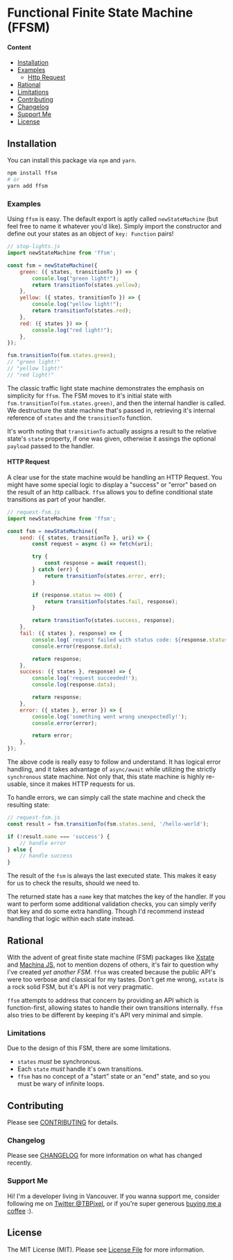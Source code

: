 # Functional Finite State Machine (FFSM)

<!-- [![Latest Version on Packagist](https://img.shields.io/packagist/v/TBPixel/xml-streamer.svg?style=flat-square)](https://packagist.org/packages/tbpixel/type-adapter)
[![Build Status](https://img.shields.io/travis/TBPixel/xml-streamer/master.svg?style=flat-square)](https://travis-ci.org/TBPixel/type-adapter)
 -->


#### Content

- [Installation](#installation)
- [Examples](#examples)
  - [Http Request](#http-request)
- [Rational](#rational)
- [Limitations](#limitations)
- [Contributing](#contributing)
- [Changelog](#changelog)
- [Support Me](#support-me)
- [License](#license)


## Installation

You can install this package via `npm` and `yarn`.

```bash
npm install ffsm
# or
yarn add ffsm
```


### Examples

Using `ffsm` is easy. The default export is aptly called `newStateMachine` (but feel free to name it whatever you'd like). Simply import the constructor and define out your states as an object of `key: Function` pairs!

```js
// stop-lights.js
import newStateMachine from 'ffsm';

const fsm = newStateMachine({
    green: ({ states, transitionTo }) => {
        console.log("green light!");
        return transitionTo(states.yellow);
    },
    yellow: ({ states, transitionTo }) => {
        console.log("yellow light!");
        return transitionTo(states.red);
    },
    red: ({ states }) => {
        console.log("red light!");
    },
});

fsm.transitionTo(fsm.states.green);
// "green light!"
// "yellow light!"
// "red light!"
```

The classic traffic light state machine demonstrates the emphasis on simplicity for `ffsm`. The FSM moves to it's initial state with `fsm.transitionTo(fsm.states.green)`, and then the internal handler is called. We destructure the state machine that's passed in, retrieving it's internal reference of `states` and the `transitionTo` function.

It's worth noting that `transitionTo` actually assigns a result to the relative state's `state` property, if one was given, otherwise it assings the optional `payload` passed to the handler.


#### HTTP Request

A clear use for the state machine would be handling an HTTP Request. You might have some special logic to display a "success" or "error" based on the result of an http callback. `ffsm` allows you to define conditional state transitions as part of your handler.

```js
// request-fsm.js
import newStateMachine from 'ffsm';

const fsm = newStateMachine({
    send: ({ states, transitionTo }, uri) => {
        const request = async () => fetch(uri);

        try {
            const response = await request();
        } catch (err) {
            return transitionTo(states.error, err);
        }

        if (response.status >= 400) {
            return transitionTo(states.fail, response);
        }

        return transitionTo(states.success, response);
    },
    fail: ({ states }, response) => {
        console.log(`request failed with status code: ${response.status}`);
        console.error(response.data);

        return response;
    },
    success: ({ states }, response) => {
        console.log('request succeeded!');
        console.log(response.data);

        return response;
    },
    error: ({ states }, error }) => {
        console.log('something went wrong unexpectedly!');
        console.error(error);

        return error;
    },
});
```

The above code is really easy to follow and understand. It has logical error handling, and it takes advantage of `async/await` while utilizing the strictly `synchronous` state machine. Not only that, this state machine is highly re-usable, since it makes HTTP requests for us.

To handle errors, we can simply call the state machine and check the resulting state:

```js
// request-fsm.js
const result = fsm.transitionTo(fsm.states.send, '/hello-world');

if (!result.name === 'success') {
    // handle error
} else {
    // handle success
}
```

The result of the `fsm` is always the last executed state. This makes it easy for us to check the results, should we need to.

The returned state has a `name` key that matches the key of the handler. If you want to perform some additional validation checks, you can simply verify that key and do some extra handling. Though I'd recommend instead handling that logic within each state instead.


## Rational

With the advent of great finite state machine (FSM) packages like [Xstate](https://github.com/davidkpiano/xstate#readme) and [Machina JS](http://machina-js.org/), not to mention dozens of others, it's fair to question why I've created *yet another FSM*. `ffsm` was created because the public API's were too verbose and classical for my tastes. Don't get me wrong, `xstate` is a rock solid FSM, but it's API is not very pragmatic.

`ffsm` attempts to address that concern by providing an API which is function-first, allowing states to handle their own transitions internally. `ffsm` also tries to be different by keeping it's API very minimal and simple.


### Limitations

Due to the design of this FSM, there are some limitations.

- `states` *must* be synchronous.
- Each `state` *must* handle it's own transitions.
- `ffsm` has no concept of a "start" state or an "end" state, and so you must be wary of infinite loops.


## Contributing

Please see [CONTRIBUTING](CONTRIBUTING.md) for details.


### Changelog

Please see [CHANGELOG](CHANGELOG.md) for more information on what has changed recently.


### Support Me

Hi! I'm a developer living in Vancouver. If you wanna support me, consider following me on [Twitter @TBPixel](https://twitter.com/TBPixel), or if you're super generous [buying me a coffee](https://ko-fi.com/tbpixel) :).


## License

The MIT License (MIT). Please see [License File](LICENSE) for more information.

